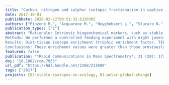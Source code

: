 ```yaml
---
title: "Carbon, nitrogen and sulphur isotopic fractionation in captive juvenile hooded seal (*Cystophora cristata*): Application for diet analysis"
date: 2017-10-01
publishDate: 2020-02-22T09:51:32.632030Z
authors: ["Pinzone M.", "Acquarone M.", "Huyghebaert L.", "Sturaro N.", "<strong>Michel L. N.</strong>", "Siebert U.", "Das K"]
publication_types: ["2"]
abstract: "Rationale: Intrinsic biogeochemical markers, such as stable isotope ratios of carbon, nitrogen and sulphur, are increasingly used to trace the trophic ecology of marine top predators. However, insufficient knowledge of fractionation processes in tissues continues to hamper the use of these markers. 
Methods: We performed a controlled feeding experiment with eight juvenile hooded seals (*Cystophora cristata*) that were held on a herring-based diet (*Clupea harengus*) for two years. Stable isotope ratios were measured via isotope ratio mass spectrometry in three of their tissues and related to values of these markers in their diet. 
Results: Diet-tissue isotope enrichment (trophic enrichment factor, TEF) values between dietary herring and seal tissues for carbon (Δ<sup>13</sup>C) were +0.7 ‰ for red blood cells, +1.9 ‰ for hair and +1.1 ‰ for muscle. The TEFs for nitrogen trophic (Δ<sup>15</sup>N) were +3.3 ‰ for red blood cells, +3.6 ‰ for hair and +4.3 ‰ for muscle. For sulphur, the Δ<sup>34</sup>S values were +1.1 ‰ for red blood cells, +1.0 ‰ for hair and +0.9 ‰ for muscle. 
Conclusions: These enrichment values were greater than those previously measured in adult seals. This increase may be related to the higher rate of protein synthesis and catabolism in growing animals. This study is the first report on sulphur isotope enrichment values for a marine mammal species."
featured: false
publication: "*Rapid Communications in Mass Spectrometry*, 31 (20): 1720-1728"
doi: "10.1002/rcm.7955"
url_pdf: "https://hdl.handle.net/2268/213689"
tags: ["2017"]
projects: [03-stable-isotopes-in-ecology, 01-polar-global-change]
---
```


